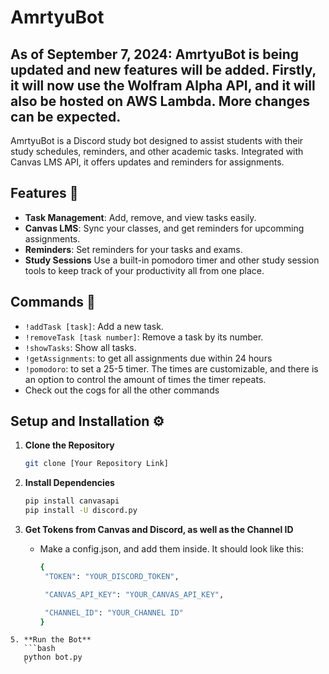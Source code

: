 # AmrtyuBot
## As of September 7, 2024: AmrtyuBot is being updated and new features will be added. Firstly, it will now use the Wolfram Alpha API, and it will also be hosted on AWS Lambda. More changes can be expected.
AmrtyuBot is a Discord study bot designed to assist students with their study schedules, reminders, and other academic tasks. Integrated with Canvas LMS API, it offers updates and reminders for assignments.
## Features 🌟

- **Task Management**: Add, remove, and view tasks easily.
- **Canvas LMS**: Sync your classes, and get reminders for upcomming assignments.
- **Reminders**: Set reminders for your tasks and exams.
- **Study Sessions** Use a built-in pomodoro timer and other study session tools to keep track of your productivity all from one place.

## Commands 🤖

- `!addTask [task]`: Add a new task.
- `!removeTask [task number]`: Remove a task by its number.
- `!showTasks`: Show all tasks.
- `!getAssignments`: to get all assignments due within 24 hours
- `!pomodoro`: to set a 25-5 timer. The times are customizable, and there is an option to control the amount of times the timer repeats.
- Check out the cogs for all the other commands

## Setup and Installation ⚙️

1. **Clone the Repository**
    ```bash
    git clone [Your Repository Link]
    ```

2. **Install Dependencies**
    ```bash
    pip install canvasapi
    pip install -U discord.py
    ```

3. **Get Tokens from Canvas and Discord, as well as the Channel ID**
   - Make a config.json, and add them inside. It should look like this:
     ```bash
     {
      "TOKEN": "YOUR_DISCORD_TOKEN",

      "CANVAS_API_KEY": "YOUR_CANVAS_API_KEY",

      "CHANNEL_ID": "YOUR_CHANNEL ID"
     }
 ```
5. **Run the Bot**
    ```bash
    python bot.py
    `
